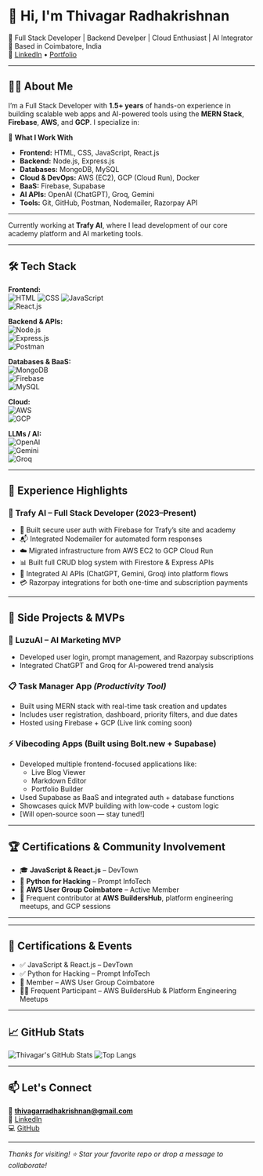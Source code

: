 # 👋 Hi, I'm Thivagar Radhakrishnan

🚀 Full Stack Developer | Backend Develper | Cloud Enthusiast | AI Integrator  
📍 Based in Coimbatore, India  
🔗 [LinkedIn](https://www.linkedin.com/in/thivagar-r-in) • [Portfolio](https://funny-mandazi-03d668.netlify.app/) 

---

## 🧑‍💻 About Me

I’m a Full Stack Developer with **1.5+ years** of hands-on experience in building scalable web apps and AI-powered tools using the **MERN Stack**, **Firebase**, **AWS**, and **GCP**. I specialize in:

🧠 **What I Work With**

- **Frontend:** HTML, CSS, JavaScript, React.js  
- **Backend:** Node.js, Express.js  
- **Databases:** MongoDB, MySQL  
- **Cloud & DevOps:** AWS (EC2), GCP (Cloud Run), Docker  
- **BaaS:** Firebase, Supabase  
- **AI APIs:** OpenAI (ChatGPT), Groq, Gemini  
- **Tools:** Git, GitHub, Postman, Nodemailer, Razorpay API  

---

Currently working at **Trafy AI**, where I lead development of our core academy platform and AI marketing tools.

---

## 🛠️ Tech Stack

**Frontend:**  
![HTML](https://img.shields.io/badge/-HTML5-E34F26?style=flat&logo=html5&logoColor=white) 
![CSS](https://img.shields.io/badge/-CSS3-1572B6?style=flat&logo=css3&logoColor=white) 
![JavaScript](https://img.shields.io/badge/-JavaScript-F7DF1E?style=flat&logo=javascript&logoColor=black)  
![React.js](https://img.shields.io/badge/-React-61DAFB?style=flat&logo=react&logoColor=black)

**Backend & APIs:**  
![Node.js](https://img.shields.io/badge/-Node.js-339933?style=flat&logo=node.js&logoColor=white)  
![Express.js](https://img.shields.io/badge/-Express.js-000000?style=flat&logo=express&logoColor=white)  
![Postman](https://img.shields.io/badge/-Postman-FF6C37?style=flat&logo=postman&logoColor=white)

**Databases & BaaS:**  
![MongoDB](https://img.shields.io/badge/-MongoDB-47A248?style=flat&logo=mongodb&logoColor=white)  
![Firebase](https://img.shields.io/badge/-Firebase-FFCA28?style=flat&logo=firebase&logoColor=black)  
![MySQL](https://img.shields.io/badge/-MySQL-4479A1?style=flat&logo=mysql&logoColor=white)

**Cloud:**  
![AWS](https://img.shields.io/badge/-AWS-232F3E?style=flat&logo=amazon-aws)  
![GCP](https://img.shields.io/badge/-GCP-4285F4?style=flat&logo=google-cloud)

**LLMs / AI:**  
![OpenAI](https://img.shields.io/badge/-OpenAI-412991?style=flat&logo=openai&logoColor=white)  
![Gemini](https://img.shields.io/badge/-Gemini-000000?style=flat)  
![Groq](https://img.shields.io/badge/-Groq-E6007A?style=flat)

---

## 💼 Experience Highlights

### 🚀 Trafy AI – Full Stack Developer (2023–Present)
- 🔐 Built secure user auth with Firebase for Trafy’s site and academy
- 📬 Integrated Nodemailer for automated form responses
- ☁️ Migrated infrastructure from AWS EC2 to GCP Cloud Run
- 📊 Built full CRUD blog system with Firestore & Express APIs
- 🤖 Integrated AI APIs (ChatGPT, Gemini, Groq) into platform flows
- 💳 Razorpay integrations for both one-time and subscription payments

---

## 🧩 Side Projects & MVPs

### 🧠 LuzuAI – AI Marketing MVP
- Developed user login, prompt management, and Razorpay subscriptions
- Integrated ChatGPT and Groq for AI-powered trend analysis

### 📋 Task Manager App *(Productivity Tool)*
- Built using MERN stack with real-time task creation and updates
- Includes user registration, dashboard, priority filters, and due dates
- Hosted using Firebase + GCP (Live link coming soon)

### ⚡ Vibecoding Apps (Built using Bolt.new + Supabase)
- Developed multiple frontend-focused applications like:
  - Live Blog Viewer
  - Markdown Editor
  - Portfolio Builder
- Used Supabase as BaaS and integrated auth + database functions
- Showcases quick MVP building with low-code + custom logic
- [Will open-source soon — stay tuned!]

---

## 🏆 Certifications & Community Involvement

- 🎓 **JavaScript & React.js** – DevTown  
- 🐍 **Python for Hacking** – Prompt InfoTech  
- 🧠 **AWS User Group Coimbatore** – Active Member  
- 💬 Frequent contributor at **AWS BuildersHub**, platform engineering meetups, and GCP sessions

---
---

## 📜 Certifications & Events

- ✅ JavaScript & React.js – DevTown
- ✅ Python for Hacking – Prompt InfoTech
- 🧠 Member – AWS User Group Coimbatore
- 🧑‍🔬 Frequent Participant – AWS BuildersHub & Platform Engineering Meetups

---

## 📈 GitHub Stats

![Thivagar's GitHub Stats](https://github-readme-stats.vercel.app/api?username=thivagarradhakrishnan&show_icons=true&theme=radical)
![Top Langs](https://github-readme-stats.vercel.app/api/top-langs/?username=thivagarradhakrishnan&layout=compact&theme=radical)

---

## 📫 Let's Connect

📧 **thivagarradhakrishnan@gmail.com**  
🔗 [LinkedIn](https://www.linkedin.com/in/thivagar-r-in)  
💻 [GitHub](https://github.com/thivagarradhakrishnan)

---

_Thanks for visiting! ⭐ Star your favorite repo or drop a message to collaborate!_
